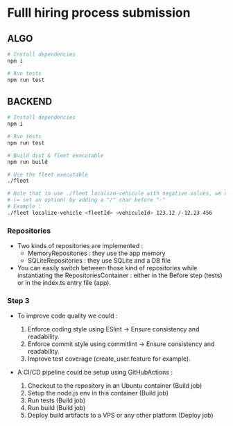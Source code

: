 # Fulll hiring process submission

## ALGO

```sh
# Install dependencies
npm i

# Run tests
npm run test
```

## BACKEND

```sh
# Install dependencies
npm i

# Run tests
npm run test

# Build dist & fleet executable
npm run build

# Use the fleet executable
./fleet

# Note that to use ./fleet localize-vehicule with negative values, we need to override the "-" native behavior
# (= set an option) by adding a "/" char before "-"
# Example :
./fleet localize-vehicle <fleetId> <vehiculeId> 123.12 /-12.23 456
```

### Repositories

- Two kinds of repositories are implemented :
  - MemoryRepositories : they use the app memory
  - SQLiteRepositories : they use SQLite and a DB file
- You can easily switch between those kind of repositories while instantiating the RepositoriesContainer : either in the Before step (tests) or in the index.ts entry file (app).

### Step 3

- To improve code quality we could :

  1. Enforce coding style using ESlint -> Ensure consistency and readability.
  2. Enforce commit style using commitlint -> Ensure consistency and readability.
  3. Improve test coverage (create_user.feature for example).

- A CI/CD pipeline could be setup using GitHubActions :

  1. Checkout to the repository in an Ubuntu container (Build job)
  2. Setup the node.js env in this container (Build job)
  3. Run tests (Build job)
  4. Run build (Build job)
  5. Deploy build artifacts to a VPS or any other platform (Deploy job)
